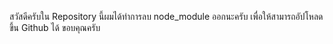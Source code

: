 สวัสดีครับใน Repository นี้ผมได้ทำการลบ node_module ออกนะครับ เพื่อให้สามารถอัปโหลดขึ้น Github ได้ ขอบคุณครับ
